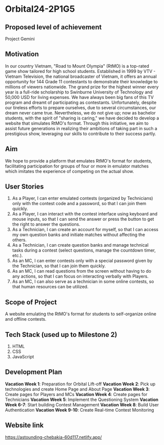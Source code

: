 # Orbital24-2P1G5
 

## Proposed level of achievement
Project Gemini
 

## Motivation
In our country Vietnam, "Road to Mount Olympia" (RtMO) is a top-rated game show tailored for high school students. Established in 1999 by VTV - Vietnam Television, the national broadcaster of Vietnam, it offers an annual opportunity for 144 Grade 11 contestants to demonstrate their knowledge to millions of viewers nationwide. The grand prize for the highest winner every year is a full-ride scholarship to Swinburne University of Technology and 50,000 USD for living expenses. We have always been big fans of this TV program and dreamt of participating as contestants. Unfortunately, despite our tireless efforts to prepare ourselves, due to several circumstances, our dream never came true. Nevertheless, we do not give up; now as bachelor students, with the spirit of "sharing is caring," we have decided to develop a website that simulates RtMO's format. Through this initiative, we aim to assist future generations in realizing their ambitions of taking part in such a prestigious show, leveraging our skills to contribute to their success partly.



## Aim
We hope to provide a platform that emulates RtMO's format for students, facilitating participation for groups of four or more in emulator matches which imitates the experience of competing on the actual show.
 

## User Stories
1. As a Player, I can enter emulated contests (organized by Technicians) only with the contest code and a password, so that I can join them quickly.
2. As a Player, I can interact with the contest interface using keyboard and mouse inputs, so that I can send the answer or press the button to get the right to answer the questions.
3. As a Technician, I can create an account for myself, so that I can access my own question banks and initiate matches without affecting the others.
4. As a Technician, I can create question banks and manage technical tasks during a contest (select questions, manage the countdown timer, etc.).
5. As an MC, I can enter contests only with a special password given by the Technician, so that I can join them quickly.
6. As an MC, I can read questions from the screen without having to do any actions, so that I can focus on interacting verbally with Players.
7. As an MC, I can also serve as a technician in some online contests, so that human resources can be utilized.
 

## Scope of Project
A website emulating the RtMO's format for students to self-organize online and offline contests.
 

## Tech Stack (used up to Milestone 2)
1. HTML
2. CSS
3. JavaScript
 

## Development Plan
**Vacation Week 1**: Preparation for Orbital Lift-off
**Vacation Week 2**: Pick up technologies and create Home Page and About Page
**Vacation Week 3**: Create pages for Players and MCs
**Vacation Week 4**: Create pages for Technicians
**Vacation Week 5**: Implement the Questioning System
**Vacation Week 6-7**: Start building Contest Management
**Vacation Week 8**: Build User Authentication
**Vacation Week 9-10**: Create Real-time Contest Monitoring


 
## Website link 
https://astounding-chebakia-60d117.netlify.app/
